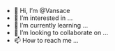 - 👋 Hi, I’m @Vansace
- 👀 I’m interested in ...
- 🌱 I’m currently learning ...
- 💞️ I’m looking to collaborate on ...
- 📫 How to reach me ...

<!---
Vansace/Vansace is a ✨ special ✨ repository because its `README.md` (this file) appears on your GitHub profile.
You can click the Preview link to take a look at your changes.
--->
